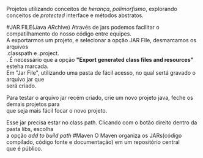 
Projetos utilizando conceitos de _herança_, _polimorfismo_, explorando conceitos de _protected_ interface e métodos abstratos. 

#JAR FILE(*J*ava *AR*chive)
Através de jars podemos facilitar o compatilhamento do nosso código entre equipes. <br/> 
A exportarmos um projeto, e selecionar a opção JAR FIle, desmarcamos os arquivos <br/> 
.classpath e .project. <br/>. 
É necessário que a opção **"Export generated class files and resources"** esteha marcada. <br/> 
Em "Jar File", utilizando uma pasta de fácil acesso, no qual sertá gravado o arquivo jar que <br/> 
será criado. <br/> 

Para testar o arquivo jar recém criado, crie um novo projeto java, feche os demais projetos para<br/> 
que seja mais fácil focar o novo projeto. <br/> 

Esse jar precisa estar no class path. Clicando com o botão direito dentro da pasta libs, escolha<br/> 
a opção _add to build path_
#Maven 
O Maven organiza os JARs(código compilado, código fonte e documentação) em um repositório central<br/> 
que é público. 
